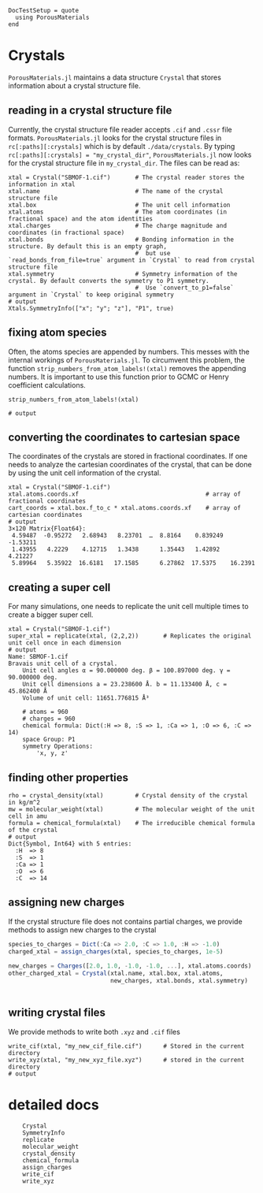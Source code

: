 ```@meta
DocTestSetup = quote
  using PorousMaterials
end
```

# Crystals

`PorousMaterials.jl` maintains a data structure `Crystal` that stores information about a crystal structure file.

## reading in a crystal structure file

Currently, the crystal structure file reader accepts `.cif` and `.cssr` file formats. `PorousMaterials.jl` looks for the crystal structure files in `rc[:paths][:crystals]` which is by default `./data/crystals`. By typing `rc[:paths][:crystals] = "my_crystal_dir"`, `PorousMaterials.jl` now looks for the crystal structure file in `my_crystal_dir`.
The files can be read as:

```jldoctest crystal; output=false
xtal = Crystal("SBMOF-1.cif")       # The crystal reader stores the information in xtal
xtal.name                           # The name of the crystal structure file
xtal.box                            # The unit cell information
xtal.atoms                          # The atom coordinates (in fractional space) and the atom identities
xtal.charges                        # The charge magnitude and coordinates (in fractional space)
xtal.bonds                          # Bonding information in the structure. By default this is an empty graph,
                                    #  but use `read_bonds_from_file=true` argument in `Crystal` to read from crystal structure file
xtal.symmetry                       # Symmetry information of the crystal. By default converts the symmetry to P1 symmetry.
                                    #  Use `convert_to_p1=false` argument in `Crystal` to keep original symmetry
# output
Xtals.SymmetryInfo(["x"; "y"; "z"], "P1", true)
```

## fixing atom species

Often, the atoms species are appended by numbers. This messes with the internal workings of `PorousMaterials.jl`.
To circumvent this problem, the function `strip_numbers_from_atom_labels!(xtal)` removes the appending numbers.
It is important to use this function prior to GCMC or Henry coefficient calculations.

```jldoctest crystal; output=false
strip_numbers_from_atom_labels!(xtal)

# output
```

## converting the coordinates to cartesian space

The coordinates of the crystals are stored in fractional coordinates. If one needs to analyze the cartesian coordinates of the crystal,
that can be done by using the unit cell information of the crystal.

```jldoctest crystal
xtal = Crystal("SBMOF-1.cif")
xtal.atoms.coords.xf                                    # array of fractional coordinates
cart_coords = xtal.box.f_to_c * xtal.atoms.coords.xf    # array of cartesian coordinates
# output
3×120 Matrix{Float64}:
 4.59487  -0.95272   2.68943   8.23701  …  8.8164    0.839249  -1.53211
 1.43955   4.2229    4.12715   1.3438      1.35443   1.42892    4.21227
 5.89964   5.35922  16.6181   17.1585      6.27862  17.5375    16.2391
```

## creating a super cell

For many simulations, one needs to replicate the unit cell multiple times to create a bigger super cell.

```jldoctest crystal
xtal = Crystal("SBMOF-1.cif")
super_xtal = replicate(xtal, (2,2,2))       # Replicates the original unit cell once in each dimension
# output
Name: SBMOF-1.cif
Bravais unit cell of a crystal.
	Unit cell angles α = 90.000000 deg. β = 100.897000 deg. γ = 90.000000 deg.
	Unit cell dimensions a = 23.238600 Å. b = 11.133400 Å, c = 45.862400 Å
	Volume of unit cell: 11651.776815 Å³

	# atoms = 960
	# charges = 960
	chemical formula: Dict(:H => 8, :S => 1, :Ca => 1, :O => 6, :C => 14)
	space Group: P1
	symmetry Operations:
		'x, y, z'
```

## finding other properties

```jldoctest crystal; output=false
rho = crystal_density(xtal)         # Crystal density of the crystal in kg/m^2
mw = molecular_weight(xtal)         # The molecular weight of the unit cell in amu
formula = chemical_formula(xtal)    # The irreducible chemical formula of the crystal
# output
Dict{Symbol, Int64} with 5 entries:
  :H  => 8
  :S  => 1
  :Ca => 1
  :O  => 6
  :C  => 14
```

## assigning new charges

If the crystal structure file does not contains partial charges, we provide methods to assign new charges to the crystal

```julia
species_to_charges = Dict(:Ca => 2.0, :C => 1.0, :H => -1.0)                # This method assigns a static charge to atom species
charged_xtal = assign_charges(xtal, species_to_charges, 1e-5)                # This function creates a new charged `Crystal` object.
                                                                            #   The function checks for charge neutrality with a tolerance of 1e-5
new_charges = Charges([2.0, 1.0, -1.0, -1.0, ...], xtal.atoms.coords)
other_charged_xtal = Crystal(xtal.name, xtal.box, xtal.atoms,               # Here we create a new `Charges` object using an array of new charges.
                             new_charges, xtal.bonds, xtal.symmetry)        #   The number of charges in the array has to be equal to the number of atoms
                                                                            #   and finally a new `Crystal` object is manually created
```

## writing crystal files

We provide methods to write both `.xyz` and `.cif` files

```jldoctest crystal; output=false
write_cif(xtal, "my_new_cif_file.cif")      # Stored in the current directory
write_xyz(xtal, "my_new_xyz_file.xyz")      # stored in the current directory
# output

```


# detailed docs

```@docs
    Crystal
    SymmetryInfo
    replicate
    molecular_weight
    crystal_density
    chemical_formula
    assign_charges
    write_cif
    write_xyz
```
